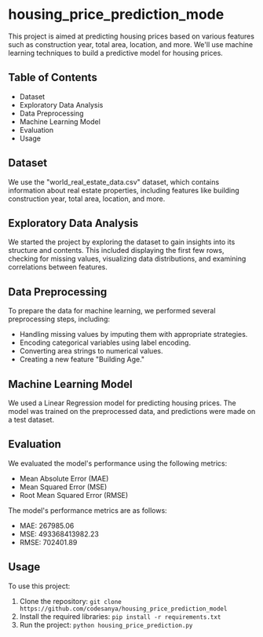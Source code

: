 # housing_price_prediction_mode

This project is aimed at predicting housing prices based on various features such as construction year, total area, location, and more. We'll use machine learning techniques to build a predictive model for housing prices.

## Table of Contents
- Dataset
- Exploratory Data Analysis
- Data Preprocessing
- Machine Learning Model
- Evaluation
- Usage

## Dataset

We use the "world_real_estate_data.csv" dataset, which contains information about real estate properties, including features like building construction year, total area, location, and more.

## Exploratory Data Analysis

We started the project by exploring the dataset to gain insights into its structure and contents. This included displaying the first few rows, checking for missing values, visualizing data distributions, and examining correlations between features.

## Data Preprocessing

To prepare the data for machine learning, we performed several preprocessing steps, including:
- Handling missing values by imputing them with appropriate strategies.
- Encoding categorical variables using label encoding.
- Converting area strings to numerical values.
- Creating a new feature "Building Age."

## Machine Learning Model

We used a Linear Regression model for predicting housing prices. The model was trained on the preprocessed data, and predictions were made on a test dataset.

## Evaluation

We evaluated the model's performance using the following metrics:
- Mean Absolute Error (MAE)
- Mean Squared Error (MSE)
- Root Mean Squared Error (RMSE)

The model's performance metrics are as follows:
- MAE: 267985.06
- MSE: 493368413982.23
- RMSE: 702401.89

## Usage

To use this project:
1. Clone the repository: `git clone https://github.com/codesanya/housing_price_prediction_model`
2. Install the required libraries: `pip install -r requirements.txt`
3. Run the project: `python housing_price_prediction.py`

